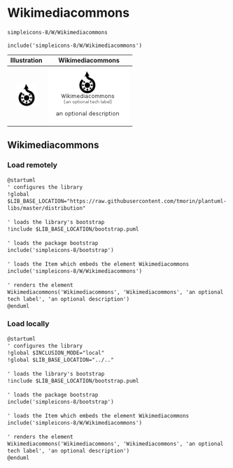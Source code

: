# Wikimediacommons


```text
simpleicons-8/W/Wikimediacommons
```

```text
include('simpleicons-8/W/Wikimediacommons')
```



| Illustration | Wikimediacommons |
| :---: | :---: |
| ![illustration for Illustration](../../simpleicons-8/W/Wikimediacommons.png) | ![illustration for Wikimediacommons](../../simpleicons-8/W/Wikimediacommons.Local.png) |




## Wikimediacommons

### Load remotely
```plantuml
@startuml
' configures the library
!global $LIB_BASE_LOCATION="https://raw.githubusercontent.com/tmorin/plantuml-libs/master/distribution"

' loads the library's bootstrap
!include $LIB_BASE_LOCATION/bootstrap.puml

' loads the package bootstrap
include('simpleicons-8/bootstrap')

' loads the Item which embeds the element Wikimediacommons
include('simpleicons-8/W/Wikimediacommons')

' renders the element
Wikimediacommons('Wikimediacommons', 'Wikimediacommons', 'an optional tech label', 'an optional description')
@enduml
```

### Load locally
```plantuml
@startuml
' configures the library
!global $INCLUSION_MODE="local"
!global $LIB_BASE_LOCATION="../.."

' loads the library's bootstrap
!include $LIB_BASE_LOCATION/bootstrap.puml

' loads the package bootstrap
include('simpleicons-8/bootstrap')

' loads the Item which embeds the element Wikimediacommons
include('simpleicons-8/W/Wikimediacommons')

' renders the element
Wikimediacommons('Wikimediacommons', 'Wikimediacommons', 'an optional tech label', 'an optional description')
@enduml
```

